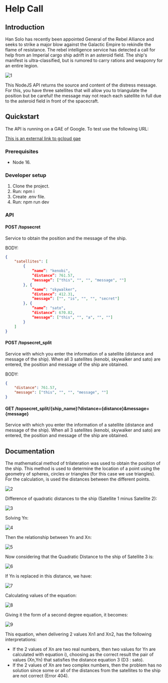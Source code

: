 # Help Call

## Introduction

Han Solo has recently been appointed General of the Rebel Alliance and seeks to strike a major blow against the Galactic Empire to rekindle the flame of resistance. The rebel intelligence service has detected a call for help from an Imperial cargo ship adrift in an asteroid field. The ship's manifest is ultra-classified, but is rumored to carry rations and weaponry for an entire legion.

![1](https://imgur.com/Ys4ishy.png)

This NodeJS API returns the source and content of the distress message. For this, you have three satellites that will allow you to triangulate the position but be careful! the message may not reach each satellite in full due to the asteroid field in front of the spacecraft.

## Quickstart

The API is running on a GAE of Google. To test use the following URL: 

[This is an external link to gcloud gae](https://challenge-343502.rj.r.appspot.com)

### Prerequisites

- Node 16.

### Developer setup

1. Clone the project.
2. Run: npm i
3. Create .env file.
4. Run: npm run dev

### API

#### POST /topsecret

Service to obtain the position and the message of the ship.

BODY:
```json
{
    "satellites": [
        {
            “name”: "kenobi",
            “distance”: 761.57,
            “message”: ["this", "", "", "message", ""]
        }, {
            “name”: "skywalker",
            “distance”: 412.31,
            “message”: ["", "is", "", "", "secret"]
        }, {
            “name”: "sato",
            “distance”: 670.82,
            “message”: ["this", "", "a", "", ""]
        }
    ]
}
```
#### POST /topsecret_split

Service with which you enter the information of a satellite (distance and message of the ship). When all 3 satellites (kenobi, skywalker and sato) are entered, the position and message of the ship are obtained.

BODY:
```json
{
    "distance": 761.57,
    "message": ["this", "", "", "message", ""]
}
```
#### GET /topsecret_split/{ship_name}?distance={distance}&message={message}

Service with which you enter the information of a satellite (distance and message of the ship). When all 3 satellites (kenobi, skywalker and sato) are entered, the position and message of the ship are obtained.

## Documentation

The mathematical method of trilateration was used to obtain the position of the ship. This method is used to determine the location of a point using the geometry of spheres, circles or triangles (for this case we use triangles). For the calculation, is used the distances between the different points.

![2](https://imgur.com/OlDa0uP.png)

Difference of quadratic distances to the ship (Satellite 1 minus Satellite 2):

![3](https://imgur.com/burd27Q.png)

Solving Yn:

![4](https://imgur.com/eYwcTuP.png)

Then the relationship between Yn and Xn:

![5](https://imgur.com/AqOfHH7.png)

Now considering that the Quadratic Distance to the ship of Satellite 3 is:

![6](https://imgur.com/QICw1r6.png)

If Yn is replaced in this distance, we have:

![7](https://imgur.com/XsUSqVt.png)

Calculating values of the equation:

![8](https://imgur.com/0jHIqZE.png)

Giving it the form of a second degree equation, it becomes:

![9](https://imgur.com/chEZZQv.png)

This equation, when delivering 2 values Xn1 and Xn2, has the following interpretations:

- If the 2 values of Xn are two real numbers, then two values for Yn are calculated with equation i), choosing as the correct result the pair of values (Xn,Yn) that satisfies the distance equation 3 (D3 : sato).
- If the 2 values of Xn are two complex numbers, then the problem has no solution since some or all of the distances from the satellites to the ship are not correct (Error 404).